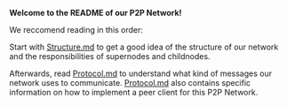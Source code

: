 **Welcome to the README of our P2P Network!**

We reccomend reading in this order:

Start with [Structure.md](./doc/Structure.md) to get a good idea of the structure of our
network and the responsibilities of supernodes and childnodes.

Afterwards, read [Protocol.md](./doc/Protocol.md) to understand what kind of messages our network uses to communicate.
[Protocol.md](./doc/Protocol.md) also contains specific information on how to implement a peer client for this P2P Network.
